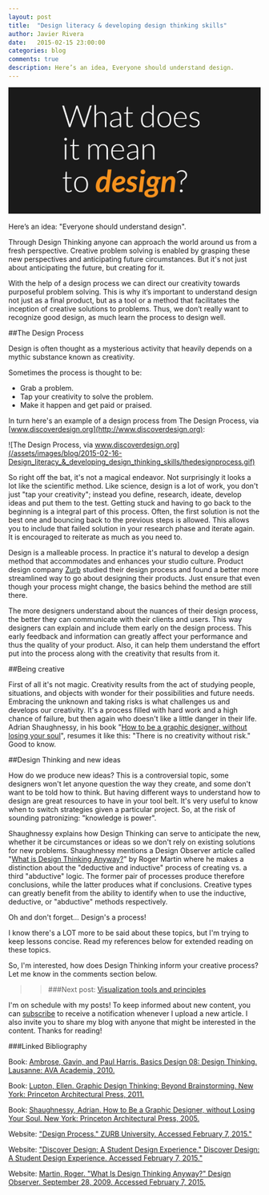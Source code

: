 ```yaml
---
layout: post
title:  "Design literacy & developing design thinking skills"
author: Javier Rivera
date:   2015-02-15 23:00:00
categories: blog
comments: true
description: Here’s an idea, Everyone should understand design.
---
```


![TO DESIGN?](/assets/images/blog/2015-02-16-Design_literacy_&_developing_design_thinking_skills/todesign-01.png)

Here’s an idea: "Everyone should understand design".

Through Design Thinking anyone can approach the world around us from a fresh perspective. Creative problem solving is enabled by grasping these new perspectives and anticipating future circumstances. But it's not just about anticipating the future, but creating for it.

With the help of a design process we can direct our creativity towards purposeful problem solving. This is why it’s important to understand design not just as a final product, but as a tool or a method that facilitates the inception of creative solutions to problems. Thus, we don’t really want to recognize good design, as much learn the process to design well.

<!--more-->

##The Design Process

Design is often thought as a mysterious activity that heavily depends on a mythic substance known as creativity.

Sometimes the process is thought to be:

  * Grab a problem.
  * Tap your creativity to solve the problem.
  * Make it happen and get paid or praised.

In turn here's an example of a design process from The Design Process, via [www.discoverdesign.org](http://www.discoverdesign.org):

![The Design Process, via www.discoverdesign.org](/assets/images/blog/2015-02-16-Design_literacy_&_developing_design_thinking_skills/thedesignprocess.gif)

So right off the bat, it's not a magical endeavor. Not surprisingly it looks a lot like the scientific method. Like science, design is a lot of work, you don't just "tap your creativity"; instead you define, research, ideate, develop ideas and put them to the test. Getting stuck and having to go back to the beginning is a integral part of this process. Often, the first solution is not the best one and bouncing back to the previous steps is allowed. This allows you to include that failed solution in your research phase and iterate again. It is encouraged to reiterate as much as you need to.

Design is a malleable process. In practice it's natural to develop a design method that accommodates and enhances your studio culture. Product design company [Zurb](http://zurb.com/word/design-process) studied their design process and found a better more streamlined way to go about designing their products. Just ensure that even though your process might change, the basics behind the method are still there.

The more designers understand about the nuances of their design process, the better they can communicate with their clients and users. This way designers can explain and include them early on the design process. This early feedback and information can greatly affect your performance and thus the quality of your product. Also, it can help them understand the effort put into the process along with the creativity that results from it.

##Being creative

First of all it's not magic. Creativity results from the act of studying people, situations, and objects with wonder for their possibilities and future needs. Embracing the unknown and taking risks is what challenges us and develops our creativity. It's a process filled with hard work and a high chance of failure, but then again who doesn't like a little danger in their life. Adrian Shaughnessy, in his book "[How to be a graphic designer, without losing your soul](http://www.amazon.com/gp/product/2940411174/ref=as_li_tl?ie=UTF8&camp=1789&creative=9325&creativeASIN=2940411174&linkCode=as2&tag=javrivblo-20&linkId=R7K7LQPYKPWFJ4QD)", resumes it like this: "There is no creativity without risk." Good to know.

##Design Thinking and new ideas

How do we produce new ideas? This is a controversial topic, some designers won't let anyone question the way they create, and some don't want to be told how to think. But having different ways to understand how to design are great resources to have in your tool belt. It's very useful to know when to switch strategies given a particular project. So, at the risk of sounding patronizing: "knowledge is power".

Shaughnessy explains how Design Thinking can serve to anticipate the new, whether it be circumstances or ideas so we don't rely on existing solutions for new problems. Shaughnessy mentions a Design Observer article called "[What is Design Thinking Anyway?](http://designobserver.com/feature/what-is-design-thinking-anyway/11097/)" by Roger Martin where he makes a distinction about the "deductive and inductive" process of creating vs. a third "abductive" logic. The former pair of processes produce therefore conclusions, while the latter produces what if conclusions. Creative types can greatly benefit from the ability to identify when to use the inductive, deductive, or "abductive" methods respectively.

Oh and don't forget... Design's a process!

I know there's a LOT more to be said about these topics, but I'm trying to keep lessons concise. Read my references below for extended reading on these topics.

So, I'm interested, how does Design Thinking inform your creative process? Let me know in the comments section below.

>> ###Next post: [Visualization tools and principles](/graphic/design/education/Visualization_tools_and_principles/)

I'm on schedule with my posts! To keep informed about new content, you can [subscribe](http://eepurl.com/9xdEz) to receive a notification whenever I upload a new article. I also invite you to share my blog with anyone that might be interested in the content. Thanks for reading!


###Linked Bibliography

Book: <a href="http://www.amazon.com/gp/product/2940411174/ref=as_li_tl?ie=UTF8&camp=1789&creative=9325&creativeASIN=2940411174&linkCode=as2&tag=javrivblo-20&linkId=R7K7LQPYKPWFJ4QD">Ambrose, Gavin, and Paul Harris. Basics Design 08: Design Thinking. Lausanne: AVA Academia, 2010.</a><img class="amazon-image" src="http://ir-na.amazon-adsystem.com/e/ir?t=javrivblo-20&l=as2&o=1&a=2940411174" width="1" height="1" border="0" alt="" style="border:none !important; margin:0px !important;" />

Book: <a href="http://www.amazon.com/gp/product/1568989792/ref=as_li_tl?ie=UTF8&camp=1789&creative=9325&creativeASIN=1568989792&linkCode=as2&tag=javrivblo-20&linkId=MRND4OXE4RNGSINW">Lupton, Ellen. Graphic Design Thinking: Beyond Brainstorming. New York: Princeton Architectural Press, 2011.</a><img class="amazon-image" src="http://ir-na.amazon-adsystem.com/e/ir?t=javrivblo-20&l=as2&o=1&a=1568989792" width="1" height="1" border="0" alt="" style="border:none !important; margin:0px !important;" />

Book: <a href="http://www.amazon.com/gp/product/1568989830/ref=as_li_tl?ie=UTF8&camp=1789&creative=9325&creativeASIN=1568989830&linkCode=as2&tag=javrivblo-20&linkId=KCWJJFUXZOC2TJH4">Shaughnessy, Adrian. How to Be a Graphic Designer, without Losing Your Soul. New York: Princeton Architectural Press, 2005.</a><img class="amazon-image"  src="http://ir-na.amazon-adsystem.com/e/ir?t=javrivblo-20&l=as2&o=1&a=1568989830" width="1" height="1" border="0" alt="" style="border:none !important; margin:0px !important;" />

Website: ["Design Process." ZURB University. Accessed February 7, 2015."](http://zurb.com/word/design-process)

Website: ["Discover Design: A Student Design Experience." Discover Design: A Student Design Experience. Accessed February 7, 2015."](http://zurb.com/word/design-process)

Website: [Martin, Roger. "What Is Design Thinking Anyway?" Design Observer. September 28, 2009. Accessed February 7, 2015.](http://designobserver.com/feature/what-is-design-thinking-anyway/11097/)
